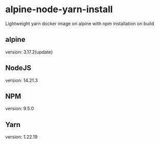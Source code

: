# alpine-node-yarn-install
Lightweight yarn docker image on alpine with npm installation on build

## alpine
version: 3.17.2(update)

## NodeJS
version: 14.21.3

## NPM
version: 9.5.0

## Yarn
version: 1.22.19
